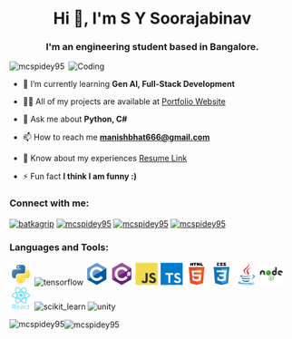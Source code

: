 <h1 align="center">Hi 👋, I'm S Y Soorajabinav </h1>
<h3 align="center">I'm an engineering student based in Bangalore.</h3>
<img align="right" alt="Coding" width="400" src="https://gifdb.com/images/high/programming-stick-figure-going-crazy-on-fire-j6ii4pju9xdtnsbr.webp">

<p align="left"> <img src="https://komarev.com/ghpvc/?username=mcspidey95&label=Profile%20views&color=0e75b6&style=flat" alt="mcspidey95" /> </p>


- 🌱 I’m currently learning **Gen AI, Full-Stack Development**

- 👨‍💻 All of my projects are available at [Portfolio Website](https://mcspidey95.github.io/)

- 💬 Ask me about **Python, C#**

- 📫 How to reach me **manishbhat666@gmail.com**

- 📄 Know about my experiences [Resume Link](https://drive.google.com/file/d/1oAQmq4RH-wttAFKkw3VazKwc793qybQw/view?usp=sharing)

- ⚡ Fun fact **I think I am funny :)**

<h3 align="left">Connect with me:</h3>
<p align="left">
<a href="https://twitter.com/batkagrip" target="blank"><img align="center" src="https://raw.githubusercontent.com/rahuldkjain/github-profile-readme-generator/master/src/images/icons/Social/twitter.svg" alt="batkagrip" height="30" width="40" /></a>
<a href="https://instagram.com/mcspidey95" target="blank"><img align="center" src="https://raw.githubusercontent.com/rahuldkjain/github-profile-readme-generator/master/src/images/icons/Social/instagram.svg" alt="mcspidey95" height="30" width="40" /></a>
<a href="https://www.hackerrank.com/mcspidey95" target="blank"><img align="center" src="https://raw.githubusercontent.com/rahuldkjain/github-profile-readme-generator/master/src/images/icons/Social/hackerrank.svg" alt="mcspidey95" height="30" width="40" /></a>
<a href="https://www.leetcode.com/mcspidey95" target="blank"><img align="center" src="https://raw.githubusercontent.com/rahuldkjain/github-profile-readme-generator/master/src/images/icons/Social/leet-code.svg" alt="mcspidey95" height="30" width="40" /></a>
</p>

<h3 align="left">Languages and Tools:</h3>
<div class="lang">
<img src="https://raw.githubusercontent.com/devicons/devicon/master/icons/python/python-original.svg" alt="python" width="40" height="40"/>
<img src="https://www.vectorlogo.zone/logos/tensorflow/tensorflow-icon.svg" alt="tensorflow" width="40" height="40"/>
<img src="https://raw.githubusercontent.com/devicons/devicon/master/icons/c/c-original.svg" alt="c" width="40" height="40"/>
<img src="https://raw.githubusercontent.com/devicons/devicon/master/icons/csharp/csharp-original.svg" alt="csharp" width="40" height="40"/>
<img src="https://raw.githubusercontent.com/devicons/devicon/master/icons/javascript/javascript-original.svg" alt="javascript" width="40" height="40"/>
<img src="https://raw.githubusercontent.com/devicons/devicon/master/icons/typescript/typescript-original.svg" alt="typescript" width="40" height="40"/>
<img src="https://raw.githubusercontent.com/devicons/devicon/master/icons/html5/html5-original-wordmark.svg" alt="html5" width="40" height="40"/>
<img src="https://raw.githubusercontent.com/devicons/devicon/master/icons/css3/css3-original-wordmark.svg" alt="css3" width="40" height="40"/>
<img src="https://raw.githubusercontent.com/devicons/devicon/master/icons/java/java-original.svg" alt="java" width="40" height="40"/>
<img src="https://raw.githubusercontent.com/devicons/devicon/master/icons/nodejs/nodejs-original-wordmark.svg" alt="nodejs" width="40" height="40"/>
<img src="https://raw.githubusercontent.com/devicons/devicon/master/icons/react/react-original-wordmark.svg" alt="react" width="40" height="40"/>
<img src="https://upload.wikimedia.org/wikipedia/commons/0/05/Scikit_learn_logo_small.svg" alt="scikit_learn" width="40" height="40"/>
<img src="https://www.vectorlogo.zone/logos/unity3d/unity3d-icon.svg" alt="unity" width="40" height="40"/> </a> </p>
</div>

<div class ="widgets">
<p><img align="left" src="https://github-readme-stats.vercel.app/api/top-langs?username=mcspidey95&theme=dark&show_icons=true&locale=en&layout=compact" alt="mcspidey95" /></p>
<p><img align="center" src="https://github-readme-streak-stats.herokuapp.com/?user=mcspidey95&theme=dark" alt="mcspidey95" /></p>
</div>
